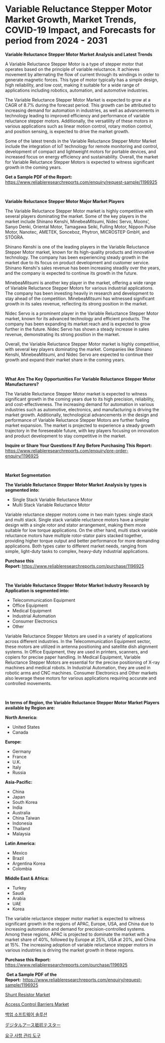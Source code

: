 <p><h1>Variable Reluctance Stepper Motor Market Growth, Market Trends, COVID-19 Impact, and Forecasts for period from 2024 - 2031</h1></p><p><strong>Variable Reluctance Stepper Motor Market Analysis and Latest Trends</strong></p>
<p><p>A Variable Reluctance Stepper Motor is a type of stepper motor that operates based on the principle of variable reluctance. It achieves movement by alternating the flow of current through its windings in order to generate magnetic forces. This type of motor typically has a simple design, high reliability, and low cost, making it suitable for a wide range of applications including robotics, automation, and automotive industries.</p><p>The Variable Reluctance Stepper Motor Market is expected to grow at a CAGR of 8.7% during the forecast period. This growth can be attributed to increasing demand for automation in industries, as well as advancements in technology leading to improved efficiency and performance of variable reluctance stepper motors. Additionally, the versatility of these motors in various applications such as linear motion control, rotary motion control, and position sensing, is expected to drive the market growth.</p><p>Some of the latest trends in the Variable Reluctance Stepper Motor Market include the integration of IoT technology for remote monitoring and control, development of compact and lightweight motors for portable devices, and increased focus on energy efficiency and sustainability. Overall, the market for Variable Reluctance Stepper Motors is expected to witness significant growth in the coming years.</p></p>
<p><strong>Get a Sample PDF of the Report:&nbsp;</strong> <a href="https://www.reliableresearchreports.com/enquiry/request-sample/1196925">https://www.reliableresearchreports.com/enquiry/request-sample/1196925</a></p>
<p>&nbsp;</p>
<p><strong>Variable Reluctance Stepper Motor Major Market Players</strong></p>
<p><p>The Variable Reluctance Stepper Motor market is highly competitive with several players dominating the market. Some of the key players in the market include Shinano Kenshi, MinebeaMitsumi, Nidec Servo, Moons’, Sanyo Denki, Oriental Motor, Tamagawa Seiki, Fulling Motor, Nippon Pulse Motor, Nanotec, AMETEK, Sonceboz, Phytron, MICROSTEP GmbH, and STÖGRA.</p><p>Shinano Kenshi is one of the leading players in the Variable Reluctance Stepper Motor market, known for its high-quality products and innovative technology. The company has been experiencing steady growth in the market due to its focus on product development and customer service. Shinano Kenshi's sales revenue has been increasing steadily over the years, and the company is expected to continue its growth in the future.</p><p>MinebeaMitsumi is another key player in the market, offering a wide range of Variable Reluctance Stepper Motors for various industrial applications. The company has been investing heavily in research and development to stay ahead of the competition. MinebeaMitsumi has witnessed significant growth in its sales revenue, reflecting its strong position in the market.</p><p>Nidec Servo is a prominent player in the Variable Reluctance Stepper Motor market, known for its advanced technology and efficient products. The company has been expanding its market reach and is expected to grow further in the future. Nidec Servo has shown a steady increase in sales revenue, demonstrating its strong position in the market.</p><p>Overall, the Variable Reluctance Stepper Motor market is highly competitive, with several key players dominating the market. Companies like Shinano Kenshi, MinebeaMitsumi, and Nidec Servo are expected to continue their growth and expand their market share in the coming years.</p></p>
<p>&nbsp;</p>
<p><strong>What Are The Key Opportunities For Variable Reluctance Stepper Motor Manufacturers?</strong></p>
<p><p>The Variable Reluctance Stepper Motor market is expected to witness significant growth in the coming years due to its high precision, reliability, and cost-effectiveness. The increasing demand for automation in various industries such as automotive, electronics, and manufacturing is driving the market growth. Additionally, technological advancements in the design and performance of Variable Reluctance Stepper Motors are further fueling market expansion. The market is projected to experience a steady growth trajectory in the foreseeable future, with key players focusing on innovation and product development to stay competitive in the market.</p></p>
<p><strong>Inquire or Share Your Questions If Any Before Purchasing This Report:</strong> <a href="https://www.reliableresearchreports.com/enquiry/pre-order-enquiry/1196925">https://www.reliableresearchreports.com/enquiry/pre-order-enquiry/1196925</a></p>
<p>&nbsp;</p>
<p><strong>Market Segmentation</strong></p>
<p><strong>The Variable Reluctance Stepper Motor Market Analysis by types is segmented into:</strong></p>
<p><ul><li>Single Stack Variable Reluctance Motor</li><li>Multi Stack Variable Reluctance Motor</li></ul></p>
<p><p>Variable reluctance stepper motors come in two main types: single stack and multi stack. Single stack variable reluctance motors have a simpler design with a single rotor and stator arrangement, making them more suitable for low torque applications. On the other hand, multi stack variable reluctance motors have multiple rotor-stator pairs stacked together, providing higher torque output and better performance for more demanding applications. Both types cater to different market needs, ranging from simple, light-duty tasks to complex, heavy-duty industrial applications.</p></p>
<p><strong>Purchase this Report:&nbsp;</strong><a href="https://www.reliableresearchreports.com/purchase/1196925">https://www.reliableresearchreports.com/purchase/1196925</a></p>
<p>&nbsp;</p>
<p><strong>The Variable Reluctance Stepper Motor Market Industry Research by Application is segmented into:</strong></p>
<p><ul><li>Telecommunication Equipment</li><li>Office Equipment</li><li>Medical Equipment</li><li>Industrial Automation</li><li>Consumer Electronics</li><li>Other</li></ul></p>
<p><p>Variable Reluctance Stepper Motors are used in a variety of applications across different industries. In the Telecommunication Equipment sector, these motors are utilized in antenna positioning and satellite dish alignment systems. In Office Equipment, they are used in printers, scanners, and copiers for precise paper handling. In Medical Equipment, Variable Reluctance Stepper Motors are essential for the precise positioning of X-ray machines and medical robots. In Industrial Automation, they are used in robotic arms and CNC machines. Consumer Electronics and Other markets also leverage these motors for various applications requiring accurate and controlled movements.</p></p>
<p>&nbsp;</p>
<p><strong>In terms of Region, the Variable Reluctance Stepper Motor Market Players available by Region are:</strong></p>
<p>
    <p> <strong> North America: </strong>
        <ul>
            <li>United States</li>
            <li>Canada</li>
        </ul>
        </p> 
    <p> <strong> Europe: </strong>
        <ul>
            <li>Germany</li>
            <li>France</li>
            <li>U.K.</li>
            <li>Italy</li>
            <li>Russia</li>
        </ul>
        </p> 
    <p> <strong> Asia-Pacific: </strong>
        <ul>
            <li>China</li>
            <li>Japan</li>
            <li>South Korea</li>
            <li>India</li>
            <li>Australia</li>
            <li>China Taiwan</li>
            <li>Indonesia</li>
            <li>Thailand</li>
            <li>Malaysia</li>
        </ul>
        </p> 
    <p> <strong> Latin America: </strong>
        <ul>
            <li>Mexico</li>
            <li>Brazil</li>
            <li>Argentina Korea</li>
            <li>Colombia</li>
        </ul>
        </p> 
    <p> <strong> Middle East & Africa: </strong>
        <ul>
            <li>Turkey</li>
            <li>Saudi</li>
            <li>Arabia</li>
            <li>UAE</li>
            <li>Korea</li>
        </ul>
    </p>
    </p>
<p><p>The variable reluctance stepper motor market is expected to witness significant growth in the regions of APAC, Europe, USA, and China due to increasing automation and demand for precision-controlled systems. Among these regions, APAC is projected to dominate the market with a market share of 40%, followed by Europe at 25%, USA at 20%, and China at 15%. The increasing adoption of variable reluctance stepper motors in various industries is driving the market growth in these regions.</p></p>
<p><strong>Purchase this Report: </strong><a href="https://www.reliableresearchreports.com/purchase/1196925">https://www.reliableresearchreports.com/purchase/1196925</a></p>
<p>&nbsp;<strong>Get a Sample PDF of the Report:&nbsp;&nbsp;</strong><a href="https://www.reliableresearchreports.com/enquiry/request-sample/1196925">https://www.reliableresearchreports.com/enquiry/request-sample/1196925</a></p>
<p><strong></strong></p>
<p><p><a href="https://github.com/edytherolanlouisejk1miz0wig/Market-Research-Report-List-1/blob/main/shunt-resistor-market.md">Shunt Resistor Market</a></p><p><a href="https://issuu.com/reportprime-2/docs/access-control-barriers-market-size-2030.pptx">Access Control Barriers Market</a></p><p><a href="https://github.com/bvubpqd5241630/Market-Research-Report-List-1/blob/main/79633859375.md">백업 소프트웨어 솔루션</a></p><p><a href="https://github.com/bucuel854722/Market-Research-Report-List-1/blob/main/74750669972.md">デジタルアース抵抗テスター</a></p><p><a href="https://github.com/khytkeqagplkzqvh/Market-Research-Report-List-1/blob/main/31710839376.md">요구 사항 관리 도구</a></p></p>